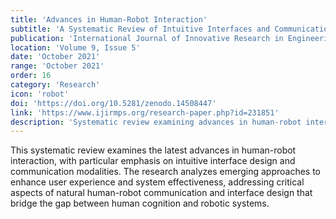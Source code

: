 ```yaml
---
title: 'Advances in Human-Robot Interaction'
subtitle: 'A Systematic Review of Intuitive Interfaces and Communication Modalities'
publication: 'International Journal of Innovative Research in Engineering and Management (IJIRMP)'
location: 'Volume 9, Issue 5'
date: 'October 2021'
range: 'October 2021'
order: 16
category: 'Research'
icon: 'robot'
doi: 'https://doi.org/10.5281/zenodo.14508447'
link: 'https://www.ijirmps.org/research-paper.php?id=231851'
description: 'Systematic review examining advances in human-robot interaction, focusing on intuitive interface design and communication modalities that enhance user experience and system effectiveness.'
---
```


This systematic review examines the latest advances in human-robot interaction, with particular emphasis on intuitive interface design and communication modalities. The research analyzes emerging approaches to enhance user experience and system effectiveness, addressing critical aspects of natural human-robot communication and interface design that bridge the gap between human cognition and robotic systems. 